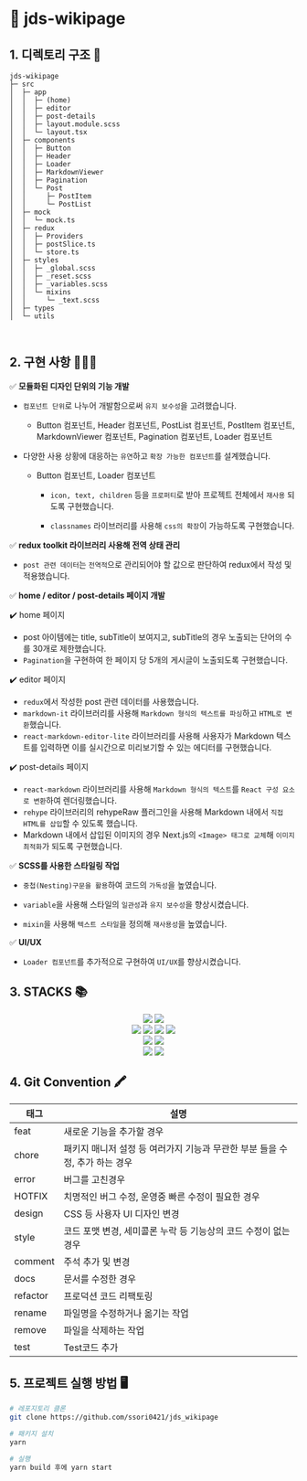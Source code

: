 # 🔖 jds-wikipage

## 1. 디렉토리 구조 📂

```
jds-wikipage
├─ src
│  ├─ app
│  │  ├─ (home)
│  │  ├─ editor
│  │  ├─ post-details
│  │  ├─ layout.module.scss
│  │  └─ layout.tsx
│  ├─ components
│  │  ├─ Button
│  │  ├─ Header
│  │  ├─ Loader
│  │  ├─ MarkdownViewer
│  │  ├─ Pagination
│  │  └─ Post
│  │     ├─ PostItem
│  │     └─ PostList
│  ├─ mock
│  │  └─ mock.ts
│  ├─ redux
│  │  ├─ Providers
│  │  ├─ postSlice.ts
│  │  └─ store.ts
│  ├─ styles
│  │  ├─ _global.scss
│  │  ├─ _reset.scss
│  │  ├─ _variables.scss
│  │  └─ mixins
│  │     └─ _text.scss
│  ├─ types
│  └─ utils



```

## 2. 구현 사항 👩🏻‍💻

✅ **모듈화된 디자인 단위의 기능 개발**

- `컴포넌트 단위`로 나누어 개발함으로써 `유지 보수성`을 고려했습니다.

  - Button 컴포넌트, Header 컴포넌트, PostList 컴포넌트, PostItem 컴포넌트, MarkdownViewer 컴포넌트, Pagination 컴포넌트, Loader 컴포넌트

- 다양한 사용 상황에 대응하는 `유연`하고 `확장 가능한 컴포넌트`를 설계했습니다.

  - Button 컴포넌트, Loader 컴포넌트

    - `icon, text, children` 등을 `프로퍼티`로 받아 프로젝트 전체에서 `재사용` 되도록 구현했습니다.

    - `classnames` 라이브러리를 사용해 `css의 확장`이 가능하도록 구현했습니다.

✅ **redux toolkit 라이브러리 사용해 전역 상태 관리**

- `post 관련 데이터`는 `전역적`으로 관리되어야 할 값으로 판단하여 redux에서 작성 및 적용했습니다.

✅ **home / editor / post-details 페이지 개발**

✔️ home 페이지

- post 아이템에는 title, subTitle이 보여지고, subTitle의 경우 노출되는 단어의 수를 30개로 제한했습니다.
- `Pagination`을 구현하여 한 페이지 당 5개의 게시글이 노출되도록 구현했습니다.

✔️ editor 페이지

- `redux`에서 작성한 post 관련 데이터를 사용했습니다.
- `markdown-it` 라이브러리를 사용해 `Markdown 형식의 텍스트를 파싱`하고 `HTML로 변환`했습니다.
- `react-markdown-editor-lite` 라이브러리를 사용해 사용자가 Markdown 텍스트를 입력하면 이를 실시간으로 미리보기할 수 있는 에디터를 구현했습니다.

✔️ post-details 페이지

- `react-markdown` 라이브러리를 사용해 `Markdown 형식의 텍스트`를 `React 구성 요소로 변환`하여 렌더링했습니다.
- `rehype` 라이브러리의 rehypeRaw 플러그인을 사용해 Markdown 내에서 `직접 HTML를 삽입`할 수 있도록 했습니다.
- Markdown 내에서 삽입된 이미지의 경우 Next.js의 `<Image> 태그로 교체`해 `이미지 최적화`가 되도록 구현했습니다.

✅ **SCSS를 사용한 스타일링 작업**

- `중첩(Nesting)구문을 활용`하여 코드의 `가독성`을 높였습니다.

- `variable`을 사용해 스타일의 `일관성`과 `유지 보수성`을 향상시켰습니다.

- `mixin`을 사용해 `텍스트 스타일`을 정의해 `재사용성`을 높였습니다.

✅ **UI/UX**

- `Loader 컴포넌트`를 추가적으로 구현하여 `UI/UX`를 향상시켰습니다.

## 3. STACKS 📚

<div align=center> 
 <img src="https://img.shields.io/badge/JAVASCRIPT-F7DF1E?style=for-the-badge&logo=JAVASCRIPT&logoColor=black">
<img src="https://img.shields.io/badge/REACT-61DAFB?style=for-the-badge&logo=react&logoColor=black"> 
 </br>
  <img src="https://img.shields.io/badge/NEXT.JS-000000?style=for-the-badge&logo=NEXT.JS&logoColor=black">
  <img src="https://img.shields.io/badge/TYPESCRIPT-3178C6?style=for-the-badge&logo=TYPESCRIPT&logoColor=black">
     <img src="https://img.shields.io/badge/REDUX TOOLKIT-764ABC?style=for-the-badge&logo=ZUSTAND&logoColor=black">
    <img src="https://img.shields.io/badge/SCSS-CC6699?style=for-the-badge&logo=SCSS&logoColor=black">
     </br>
    <img src="https://img.shields.io/badge/REACT MARKDOWN-83B81A?style=for-the-badge&logo=ZUSTAND&logoColor=black">
  <img src="https://img.shields.io/badge/MARKDOWN IT-FF0000?style=for-the-badge&logo=ZUSTAND&logoColor=black">
  </br>
        <img src="https://img.shields.io/badge/REACT MARKDOWN EDITOR LITE-008FC7?style=for-the-badge&logo=ZUSTAND&logoColor=black">
          <img src="https://img.shields.io/badge/REHTPE-34567C?style=for-the-badge&logo=ZUSTAND&logoColor=black">

</div>

## 4. Git Convention 🖍️

| 태그     | 설명                                                                        |
| -------- | --------------------------------------------------------------------------- |
| feat     | 새로운 기능을 추가할 경우                                                   |
| chore    | 패키지 매니저 설정 등 여러가지 기능과 무관한 부분 들을 수정, 추가 하는 경우 |
| error    | 버그를 고친경우                                                             |
| HOTFIX   | 치명적인 버그 수정, 운영중 빠른 수정이 필요한 경우                          |
| design   | CSS 등 사용자 UI 디자인 변경                                                |
| style    | 코드 포맷 변경, 세미콜론 누락 등 기능상의 코드 수정이 없는 경우             |
| comment  | 주석 추가 및 변경                                                           |
| docs     | 문서를 수정한 경우                                                          |
| refactor | 프로덕션 코드 리팩토링                                                      |
| rename   | 파일명을 수정하거나 옮기는 작업                                             |
| remove   | 파일을 삭제하는 작업                                                        |
| test     | Test코드 추가                                                               |

## 5. 프로젝트 실행 방법 🖥️

```bash
# 레포지토리 클론
git clone https://github.com/ssori0421/jds_wikipage

# 패키지 설치
yarn

# 실행
yarn build 후에 yarn start
```
